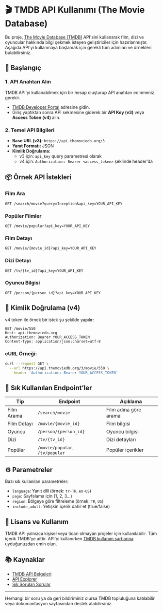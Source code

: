 
# 🎬 TMDB API Kullanımı (The Movie Database)

Bu proje, [The Movie Database (TMDB)](https://developer.themoviedb.org) API'sini kullanarak film, dizi ve oyuncular hakkında bilgi çekmek isteyen geliştiriciler için hazırlanmıştır. Aşağıda API'yi kullanmaya başlamak için gerekli tüm adımları ve örnekleri bulabilirsiniz.

## 🚀 Başlangıç

### 1. API Anahtarı Alın
TMDB API'yi kullanabilmek için bir hesap oluşturup API anahtarı edinmeniz gerekir.

- [TMDB Developer Portal](https://developer.themoviedb.org) adresine gidin.
- Giriş yaptıktan sonra API sekmesine giderek bir **API Key (v3)** veya **Access Token (v4)** alın.

### 2. Temel API Bilgileri

- **Base URL (v3):** `https://api.themoviedb.org/3`
- **Yanıt Formatı:** JSON
- **Kimlik Doğrulama:**
  - v3 için: `api_key` query parametresi olarak
  - v4 için: `Authorization: Bearer <access_token>` şeklinde header'da

## 📦 Örnek API İstekleri

### Film Ara
```
GET /search/movie?query=Inception&api_key=YOUR_API_KEY
```

### Popüler Filmler
```
GET /movie/popular?api_key=YOUR_API_KEY
```

### Film Detayı
```
GET /movie/{movie_id}?api_key=YOUR_API_KEY
```

### Dizi Detayı
```
GET /tv/{tv_id}?api_key=YOUR_API_KEY
```

### Oyuncu Bilgisi
```
GET /person/{person_id}?api_key=YOUR_API_KEY
```

## 🔐 Kimlik Doğrulama (v4)

v4 token ile örnek bir istek şu şekilde yapılır:

```
GET /movie/550
Host: api.themoviedb.org
Authorization: Bearer YOUR_ACCESS_TOKEN
Content-Type: application/json;charset=utf-8
```

### cURL Örneği:
```bash
curl --request GET \
  --url https://api.themoviedb.org/3/movie/550 \
  --header 'Authorization: Bearer YOUR_ACCESS_TOKEN'
```

## 🧩 Sık Kullanılan Endpoint’ler

| Tip         | Endpoint                        | Açıklama                |
|-------------|---------------------------------|--------------------------|
| Film Arama  | `/search/movie`                 | Film adına göre arama   |
| Film Detayı | `/movie/{movie_id}`             | Film bilgisi            |
| Oyuncu      | `/person/{person_id}`           | Oyuncu bilgisi          |
| Dizi        | `/tv/{tv_id}`                   | Dizi detayları          |
| Popüler     | `/movie/popular`, `/tv/popular` | Popüler içerikler       |

## ⚙️ Parametreler

Bazı sık kullanılan parametreler:
- `language`: Yanıt dili (örnek: `tr-TR`, `en-US`)
- `page`: Sayfalama için (1, 2, 3...)
- `region`: Bölgeye göre filtreleme (örnek: `TR`, `US`)
- `include_adult`: Yetişkin içerik dahil et (true/false)

## 📝 Lisans ve Kullanım

TMDB API yalnızca kişisel veya ticari olmayan projeler için kullanılabilir. Tüm içerik TMDB'ye aittir. API'yi kullanırken [TMDB kullanım şartlarına](https://www.themoviedb.org/documentation/api/terms-of-use) uyduğunuzdan emin olun.

## 📚 Kaynaklar

- [TMDB API Belgeleri](https://developer.themoviedb.org/reference/intro/getting-started)
- [API Explorer](https://developer.themoviedb.org/reference)
- [Sık Sorulan Sorular](https://developer.themoviedb.org/docs/faq)

---

Herhangi bir soru ya da geri bildiriminiz olursa TMDB topluluğuna katılabilir veya dokümantasyon sayfasından destek alabilirsiniz.

